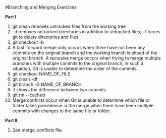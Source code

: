 #Branching and Merging Exercises

**Part I**

1. git clean removes untracked files from the working tree
2. -d removes untracked directories in addition to untracked files; -f forces git to delete directories and files
3. git checkout -b
4. A fast-forward merge only occurs when there have not been any commits on the original branch and the working branch is ahead of the original branch. A recursive merge occurs when trying to merge multiple branches with multiple commits to the original branch; in such a situation, Git is unable to determine the order of the commits.
5. git checkout NAME_OF_FILE
6. git clean -df
7. git branch -D NAME_OF_BRANCH
8. It shows the difference between two commits.
9. git rm --cached
10. Merge conflicts occur when Git is unable to determine which file or folder takes precedence in the merge when there have been multiple commits with changes to the same file or folder.

**Part II**

1. See merge_conflicts file.